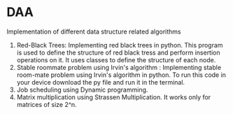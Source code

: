 # DAA
Implementation of different data structure related algorithms
1. Red-Black Trees: Implementing red black trees in python. This program is used to define the structure of red black tress and perform insertion operations on it. It uses classes to define the structure of each node.
2. Stable roommate problem using Irvin's algorithm : Implementing stable room-mate problem using Irvin's algorithm in python. To run this code in your device download the py file and run it in the terminal.
3. Job scheduling using Dynamic programming.
4. Matrix multiplication using Strassen Multiplication. It works only for matrices of size 2^n.
